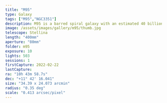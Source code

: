 ```yaml
---
title: "M95"
type: Galaxy
tags: ["M95","NGC3351"]
description: M95 is a barred spiral galaxy with an estimated 40 billion stars.
image: /assets/images/gallery/m95/thumb.jpg
telescope: Stellina
length: "400mm"
aperture: "80mm"
folder: m95
exposure: 10
lights: 503
sessions: 1
firstCapture: 2022-02-22
lastCapture:
ra: "10h 43m 58.7s"
dec: "+11° 42' 16.041"
size: "34.39 x 24.073 arcmin"
radius: "0.35 deg"
scale: "0.413 arcsec/pixel"
---
```

